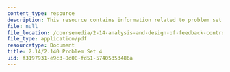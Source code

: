 ```yaml
---
content_type: resource
description: This resource contains information related to problem set 4.
file: null
file_location: /coursemedia/2-14-analysis-and-design-of-feedback-control-systems-spring-2014/f3197931e9c38d08fd5157405353486a_MIT2_14S14_Problem_Set_4.pdf
file_type: application/pdf
resourcetype: Document
title: 2.14/2.140 Problem Set 4
uid: f3197931-e9c3-8d08-fd51-57405353486a
---
```

